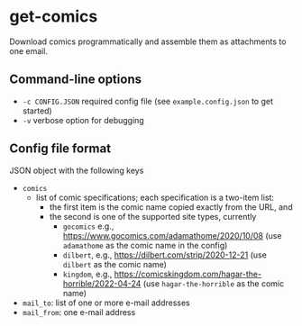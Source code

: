 # get-comics
Download comics programmatically and assemble them as attachments to one email.

## Command-line options

* `-c CONFIG.JSON` required config file 
  (see `example.config.json` to get started)
* `-v` verbose option for debugging

## Config file format

JSON object with the following keys
* `comics`
  * list of comic specifications; each specification is a two-item list:
    * the first item is the comic 
      name copied exactly from the URL, and 
    * the second is one of the supported site types, currently
      * `gocomics` e.g., https://www.gocomics.com/adamathome/2020/10/08 
        (use `adamathome` as the comic name in the config)
      * `dilbert`, e.g., https://dilbert.com/strip/2020-12-21
        (use `dilbert` as the comic name)
      * `kingdom`, e.g., https://comicskingdom.com/hagar-the-horrible/2022-04-24
        (use `hagar-the-horrible` as the comic name)
* `mail_to`: list of one or more e-mail addresses
* `mail_from`: one e-mail address
